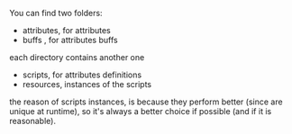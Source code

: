 You can find two folders:
	
- attributes, for attributes
- buffs		, for attributes buffs

each directory contains another one

- scripts, 		for attributes definitions
- resources, 	instances of the scripts

the reason of scripts instances, is because they perform better (since are unique at runtime),
so it's always a better choice if possible (and if it is reasonable).
